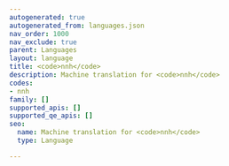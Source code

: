 ```yaml
---
autogenerated: true
autogenerated_from: languages.json
nav_order: 1000
nav_exclude: true
parent: Languages
layout: language
title: <code>nnh</code>
description: Machine translation for <code>nnh</code>
codes:
- nnh
family: []
supported_apis: []
supported_qe_apis: []
seo:
  name: Machine translation for <code>nnh</code>
  type: Language

---
```


